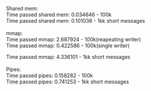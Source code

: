 Shared mem:<br />
Time passed shared mem: 0.034646 - 100k <br />
Time passed shared mem: 0.101036 - 1kk short messages<br />
<br />
mmap:<br />
Time passed mmap: 2.687924 - 100k(reapeating writer) <br />
Time passed mmap: 0.422586 - 100k(single writer) <br />

Time passed mmap: 4.336101 - 1kk short messages<br />
<br />
Pipes:<br />
Time passed pipes: 0.158282 - 100k <br />
Time passed pipes: 0.741253 - 1kk short messages<br />
